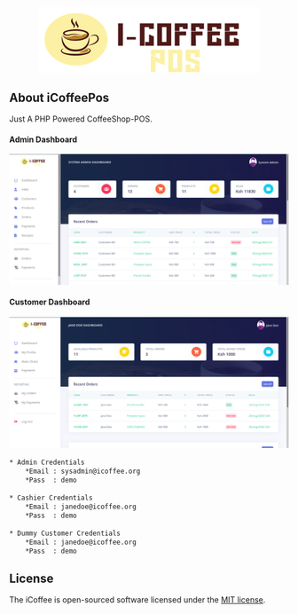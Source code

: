 <p align="center"><img src="https://github.com/MartDevelopers-Inc/CoffeeShop/blob/master/iCoffee/admin/assets/img/brand/blue.png" width="400"></p>

## About iCoffeePos
 Just A PHP Powered CoffeeShop-POS.
 
<h4>Admin Dashboard</h4>
<p align="center"><img src="https://github.com/MartDevelopers-Inc/CoffeeShop/blob/master/ScreenShots/2.png"></p>
<h4>Customer Dashboard</h4>
<p align="center"><img src="https://github.com/MartDevelopers-Inc/CoffeeShop/blob/master/ScreenShots/1.png"></p>

```
* Admin Credentials
    *Email : sysadmin@icoffee.org
    *Pass  : demo
    
* Cashier Credentials
    *Email : janedoe@icoffee.org
    *Pass  : demo
    
* Dummy Customer Credentials
    *Email : janedoe@icoffee.org
    *Pass  : demo

```
## License

The iCoffee is open-sourced software licensed under the [MIT license](https://opensource.org/licenses/MIT).
